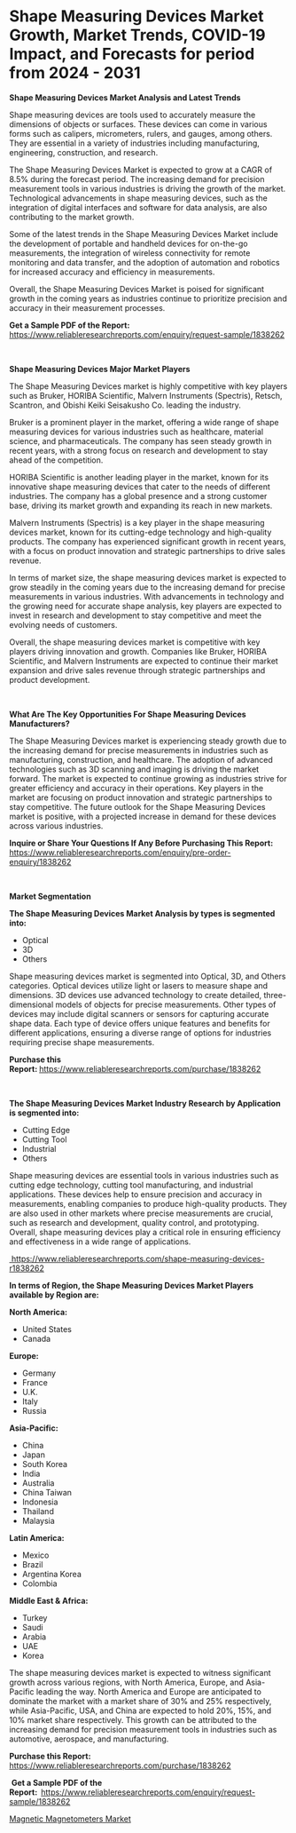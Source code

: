 <p><h1>Shape Measuring Devices Market Growth, Market Trends, COVID-19 Impact, and Forecasts for period from 2024 - 2031</h1></p><p><strong>Shape Measuring Devices Market Analysis and Latest Trends</strong></p>
<p><p>Shape measuring devices are tools used to accurately measure the dimensions of objects or surfaces. These devices can come in various forms such as calipers, micrometers, rulers, and gauges, among others. They are essential in a variety of industries including manufacturing, engineering, construction, and research.</p><p>The Shape Measuring Devices Market is expected to grow at a CAGR of 8.5% during the forecast period. The increasing demand for precision measurement tools in various industries is driving the growth of the market. Technological advancements in shape measuring devices, such as the integration of digital interfaces and software for data analysis, are also contributing to the market growth.</p><p>Some of the latest trends in the Shape Measuring Devices Market include the development of portable and handheld devices for on-the-go measurements, the integration of wireless connectivity for remote monitoring and data transfer, and the adoption of automation and robotics for increased accuracy and efficiency in measurements.</p><p>Overall, the Shape Measuring Devices Market is poised for significant growth in the coming years as industries continue to prioritize precision and accuracy in their measurement processes.</p></p>
<p><strong>Get a Sample PDF of the Report:&nbsp;</strong> <a href="https://www.reliableresearchreports.com/enquiry/request-sample/1838262">https://www.reliableresearchreports.com/enquiry/request-sample/1838262</a></p>
<p>&nbsp;</p>
<p><strong>Shape Measuring Devices Major Market Players</strong></p>
<p><p>The Shape Measuring Devices market is highly competitive with key players such as Bruker, HORIBA Scientific, Malvern Instruments (Spectris), Retsch, Scantron, and Obishi Keiki Seisakusho Co. leading the industry. </p><p>Bruker is a prominent player in the market, offering a wide range of shape measuring devices for various industries such as healthcare, material science, and pharmaceuticals. The company has seen steady growth in recent years, with a strong focus on research and development to stay ahead of the competition. </p><p>HORIBA Scientific is another leading player in the market, known for its innovative shape measuring devices that cater to the needs of different industries. The company has a global presence and a strong customer base, driving its market growth and expanding its reach in new markets. </p><p>Malvern Instruments (Spectris) is a key player in the shape measuring devices market, known for its cutting-edge technology and high-quality products. The company has experienced significant growth in recent years, with a focus on product innovation and strategic partnerships to drive sales revenue. </p><p>In terms of market size, the shape measuring devices market is expected to grow steadily in the coming years due to the increasing demand for precise measurements in various industries. With advancements in technology and the growing need for accurate shape analysis, key players are expected to invest in research and development to stay competitive and meet the evolving needs of customers.</p><p>Overall, the shape measuring devices market is competitive with key players driving innovation and growth. Companies like Bruker, HORIBA Scientific, and Malvern Instruments are expected to continue their market expansion and drive sales revenue through strategic partnerships and product development.</p></p>
<p>&nbsp;</p>
<p><strong>What Are The Key Opportunities For Shape Measuring Devices Manufacturers?</strong></p>
<p><p>The Shape Measuring Devices market is experiencing steady growth due to the increasing demand for precise measurements in industries such as manufacturing, construction, and healthcare. The adoption of advanced technologies such as 3D scanning and imaging is driving the market forward. The market is expected to continue growing as industries strive for greater efficiency and accuracy in their operations. Key players in the market are focusing on product innovation and strategic partnerships to stay competitive. The future outlook for the Shape Measuring Devices market is positive, with a projected increase in demand for these devices across various industries.</p></p>
<p><strong>Inquire or Share Your Questions If Any Before Purchasing This Report:</strong> <a href="https://www.reliableresearchreports.com/enquiry/pre-order-enquiry/1838262">https://www.reliableresearchreports.com/enquiry/pre-order-enquiry/1838262</a></p>
<p>&nbsp;</p>
<p><strong>Market Segmentation</strong></p>
<p><strong>The Shape Measuring Devices Market Analysis by types is segmented into:</strong></p>
<p><ul><li>Optical</li><li>3D</li><li>Others</li></ul></p>
<p><p>Shape measuring devices market is segmented into Optical, 3D, and Others categories. Optical devices utilize light or lasers to measure shape and dimensions. 3D devices use advanced technology to create detailed, three-dimensional models of objects for precise measurements. Other types of devices may include digital scanners or sensors for capturing accurate shape data. Each type of device offers unique features and benefits for different applications, ensuring a diverse range of options for industries requiring precise shape measurements.</p></p>
<p><strong>Purchase this Report:&nbsp;</strong><a href="https://www.reliableresearchreports.com/purchase/1838262">https://www.reliableresearchreports.com/purchase/1838262</a></p>
<p>&nbsp;</p>
<p><strong>The Shape Measuring Devices Market Industry Research by Application is segmented into:</strong></p>
<p><ul><li>Cutting Edge</li><li>Cutting Tool</li><li>Industrial</li><li>Others</li></ul></p>
<p><p>Shape measuring devices are essential tools in various industries such as cutting edge technology, cutting tool manufacturing, and industrial applications. These devices help to ensure precision and accuracy in measurements, enabling companies to produce high-quality products. They are also used in other markets where precise measurements are crucial, such as research and development, quality control, and prototyping. Overall, shape measuring devices play a critical role in ensuring efficiency and effectiveness in a wide range of applications.</p></p>
<p><a href="https://www.reliableresearchreports.com/shape-measuring-devices-r1838262">&nbsp;https://www.reliableresearchreports.com/shape-measuring-devices-r1838262</a></p>
<p><strong>In terms of Region, the Shape Measuring Devices Market Players available by Region are:</strong></p>
<p>
    <p> <strong> North America: </strong>
        <ul>
            <li>United States</li>
            <li>Canada</li>
        </ul>
        </p> 
    <p> <strong> Europe: </strong>
        <ul>
            <li>Germany</li>
            <li>France</li>
            <li>U.K.</li>
            <li>Italy</li>
            <li>Russia</li>
        </ul>
        </p> 
    <p> <strong> Asia-Pacific: </strong>
        <ul>
            <li>China</li>
            <li>Japan</li>
            <li>South Korea</li>
            <li>India</li>
            <li>Australia</li>
            <li>China Taiwan</li>
            <li>Indonesia</li>
            <li>Thailand</li>
            <li>Malaysia</li>
        </ul>
        </p> 
    <p> <strong> Latin America: </strong>
        <ul>
            <li>Mexico</li>
            <li>Brazil</li>
            <li>Argentina Korea</li>
            <li>Colombia</li>
        </ul>
        </p> 
    <p> <strong> Middle East & Africa: </strong>
        <ul>
            <li>Turkey</li>
            <li>Saudi</li>
            <li>Arabia</li>
            <li>UAE</li>
            <li>Korea</li>
        </ul>
    </p>
    </p>
<p><p>The shape measuring devices market is expected to witness significant growth across various regions, with North America, Europe, and Asia-Pacific leading the way. North America and Europe are anticipated to dominate the market with a market share of 30% and 25% respectively, while Asia-Pacific, USA, and China are expected to hold 20%, 15%, and 10% market share respectively. This growth can be attributed to the increasing demand for precision measurement tools in industries such as automotive, aerospace, and manufacturing.</p></p>
<p><strong>Purchase this Report: </strong><a href="https://www.reliableresearchreports.com/purchase/1838262">https://www.reliableresearchreports.com/purchase/1838262</a></p>
<p>&nbsp;<strong>Get a Sample PDF of the Report:&nbsp;&nbsp;</strong><a href="https://www.reliableresearchreports.com/enquiry/request-sample/1838262">https://www.reliableresearchreports.com/enquiry/request-sample/1838262</a></p>
<p><strong></strong></p>
<p><p><a href="https://github.com/vimar16th/Market-Research-Report-List-4/blob/main/magnetic-magnetometers-market.md">Magnetic Magnetometers Market</a></p></p>